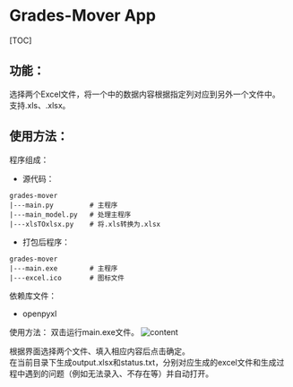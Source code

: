 # Grades-Mover App
[TOC]
## 功能：
选择两个Excel文件，将一个中的数据内容根据指定列对应到另外一个文件中。  
支持.xls、.xlsx。

## 使用方法：
程序组成：  
+ 源代码：
```
grades-mover
|---main.py         # 主程序
|---main_model.py   # 处理主程序
|---xlsTOxlsx.py    # 将.xls转换为.xlsx
```
+ 打包后程序：
```
grades-mover
|---main.exe        # 主程序
|---excel.ico       # 图标文件
```
依赖库文件：
+ openpyxl

使用方法：
双击运行main.exe文件。
![content](https://api.onedrive.com/v1.0/shares/s!Ar8BtB6LV-uigV9P88A5Vl8sCWA9/root/content)

根据界面选择两个文件、填入相应内容后点击确定。  
在当前目录下生成output.xlsx和status.txt，分别对应生成的excel文件和生成过程中遇到的问题（例如无法录入、不存在等）并自动打开。